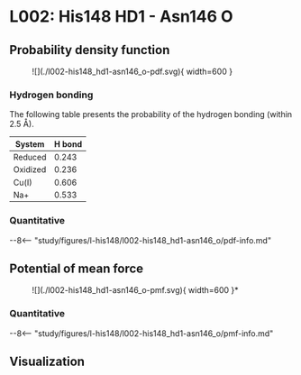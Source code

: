 # L002: His148 HD1 - Asn146 O

## Probability density function

<figure markdown>
![](./l002-his148_hd1-asn146_o-pdf.svg){ width=600 }
</figure>

### Hydrogen bonding

The following table presents the probability of the hydrogen bonding (within 2.5 Å).

| System | H bond |
| ------ | ------ |
| Reduced | 0.243 |
| Oxidized | 0.236 |
| Cu(I) | 0.606 |
| Na+ | 0.533 |

### Quantitative

--8<-- "study/figures/l-his148/l002-his148_hd1-asn146_o/pdf-info.md"

## Potential of mean force

<figure markdown>
![](./l002-his148_hd1-asn146_o-pmf.svg){ width=600 }*
</figure>

### Quantitative

--8<-- "study/figures/l-his148/l002-his148_hd1-asn146_o/pmf-info.md"

## Visualization

<div id="reduced-view" class="mol-container"></div>
<script>
document.addEventListener('DOMContentLoaded', (event) => {
    const viewer = molstar.Viewer.create('reduced-view', {
        layoutIsExpanded: false,
        layoutShowControls: false,
        layoutShowRemoteState: false,
        layoutShowSequence: true,
        layoutShowLog: false,
        layoutShowLeftPanel: false,
        viewportShowExpand: true,
        viewportShowSelectionMode: true,
        viewportShowAnimation: false,
        pdbProvider: 'rcsb',
    }).then(viewer => {
        // viewer.loadStructureFromUrl("/analysis/005-rogfp-glh-md/data/traj/frame_106403.pdb", "pdb");
        viewer.loadSnapshotFromUrl("/misc/002-molstar-states/reduced-example.molj", "molj");
    });
});
</script>
